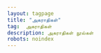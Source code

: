 ```yaml
---
layout: tagpage
title: "அகராதிகள்"
tag:  அகராதிகள்
description: அகராதிகள் நூல்கள்
robots: noindex
---
```

